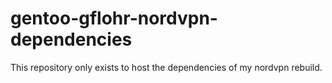# gentoo-gflohr-nordvpn-dependencies

This repository only exists to host the dependencies of my nordvpn rebuild.

